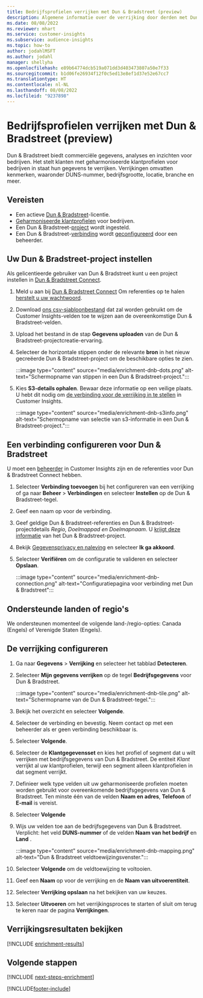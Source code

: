 ```yaml
---
title: Bedrijfsprofielen verrijken met Dun & Bradstreet (preview)
description: Algemene informatie over de verrijking door derden met Dun & Bradstreet.
ms.date: 08/08/2022
ms.reviewer: mhart
ms.service: customer-insights
ms.subservice: audience-insights
ms.topic: how-to
author: jodahlMSFT
ms.author: jodahl
manager: shellyha
ms.openlocfilehash: e89b64774dcb519a071dd3d403473807a50e7f33
ms.sourcegitcommit: b1d06fe26934f12f0c5ed13e8ef1d37e52e67cc7
ms.translationtype: HT
ms.contentlocale: nl-NL
ms.lasthandoff: 08/08/2022
ms.locfileid: "9237898"
---
```

# <a name="enrich-company-profiles-with-dun--bradstreet-preview"></a>Bedrijfsprofielen verrijken met Dun & Bradstreet (preview)

Dun & Bradstreet biedt commerciële gegevens, analyses en inzichten voor bedrijven. Het stelt klanten met geharmoniseerde klantprofielen voor bedrijven in staat hun gegevens te verrijken. Verrijkingen omvatten kenmerken, waaronder DUNS-nummer, bedrijfsgrootte, locatie, branche en meer.

## <a name="prerequisites"></a>Vereisten

- Een actieve [Dun & Bradstreet](https://www.dnb.com/marketing/media/give-your-data-a-boost.html?source=microsoft_audience_insights)-licentie.
- [Geharmoniseerde klantprofielen](customer-profiles.md) voor bedrijven.
- Een Dun & Bradstreet-[project](#set-up-your-dun--bradstreet-project) wordt ingesteld.
- Een Dun & Bradstreet-[verbinding](connections.md) wordt [geconfigureerd](#configure-a-connection-for-dun--bradstreet) door een beheerder.

## <a name="set-up-your-dun--bradstreet-project"></a>Uw Dun & Bradstreet-project instellen

Als gelicentieerde gebruiker van Dun & Bradstreet kunt u een project instellen in [Dun & Bradstreet Connect](https://connect.dnb.com?lead_source=microsoft_audienceinsights).

1. Meld u aan bij [Dun & Bradstreet Connect](https://connect.dnb.com?lead_source=microsoft_audienceinsights) Om referenties op te halen [herstelt u uw wachtwoord](https://sso.dnb.com/signin/forgot-password?lead_source=microsoft_audienceinsights).

1. Download [ons csv-sjabloonbestand](https://c360devenrichment.blob.core.windows.net/mapping/DnBCIdatamapping.csv) dat zal worden gebruikt om de Customer Insights-velden toe te wijzen aan de overeenkomstige Dun & Bradstreet-velden.

1. Upload het bestand in de stap **Gegevens uploaden** van de Dun & Bradstreet-projectcreatie-ervaring.

1. Selecteer de horizontale stippen onder de relevante **bron** in het nieuw gecreëerde Dun & Bradstreet-project om de beschikbare opties te zien.

   :::image type="content" source="media/enrichment-dnb-dots.png" alt-text="Schermopname van stippen in een Dun & Bradstreet-project.":::

1. Kies **S3-details ophalen**. Bewaar deze informatie op een veilige plaats. U hebt dit nodig om [de verbinding voor de verrijking in te stellen](#configure-a-connection-for-dun--bradstreet) in Customer Insights.

   :::image type="content" source="media/enrichment-dnb-s3info.png" alt-text="Schermopname van selectie van s3-informatie in een Dun & Bradstreet-project.":::

## <a name="configure-a-connection-for-dun--bradstreet"></a>Een verbinding configureren voor Dun & Bradstreet

U moet een [beheerder](permissions.md#admin) in Customer Insights zijn en de referenties voor Dun & Bradstreet Connect hebben.

1. Selecteer **Verbinding toevoegen** bij het configureren van een verrijking of ga naar **Beheer** > **Verbindingen** en selecteer **Instellen** op de Dun & Bradstreet-tegel.

1. Geef een naam op voor de verbinding.

1. Geef geldige Dun & Bradstreet-referenties en Dun & Bradstreet-projectdetails *Regio, Doelmappad en Doelmapnaam*. U [krijgt deze informatie](#set-up-your-dun--bradstreet-project) van het Dun & Bradstreet-project.

1. Bekijk [Gegevensprivacy en naleving](connections.md#data-privacy-and-compliance) en selecteer **Ik ga akkoord**.

1. Selecteer **Verifiëren** om de configuratie te valideren en selecteer **Opslaan**.

   :::image type="content" source="media/enrichment-dnb-connection.png" alt-text="Configuratiepagina voor verbinding met Dun & Bradstreet":::

## <a name="supported-countries-or-regions"></a>Ondersteunde landen of regio's

We ondersteunen momenteel de volgende land-/regio-opties: Canada (Engels) of Verenigde Staten (Engels).

## <a name="configure-the-enrichment"></a>De verrijking configureren

1. Ga naar **Gegevens** > **Verrijking** en selecteer het tabblad **Detecteren**.

1. Selecteer **Mijn gegevens verrijken** op de tegel **Bedrijfsgegevens** voor Dun & Bradstreet.

   :::image type="content" source="media/enrichment-dnb-tile.png" alt-text="Schermopname van de Dun & Bradstreet-tegel.":::

1. Bekijk het overzicht en selecteer **Volgende**.

1. Selecteer de verbinding en bevestig. Neem contact op met een beheerder als er geen verbinding beschikbaar is.

1. Selecteer **Volgende**.

1. Selecteer de **Klantgegevensset** en kies het profiel of segment dat u wilt verrijken met bedrijfsgegevens van Dun & Bradstreet. De entiteit *Klant* verrijkt al uw klantprofielen, terwijl een segment alleen klantprofielen in dat segment verrijkt.

1. Definieer welk type velden uit uw geharmoniseerde profielen moeten worden gebruikt voor overeenkomende bedrijfsgegevens van Dun & Bradstreet. Ten minste één van de velden **Naam en adres**, **Telefoon** of **E-mail** is vereist.

1. Selecteer **Volgende**

1. Wijs uw velden toe aan de bedrijfsgegevens van Dun & Bradstreet. Verplicht: het veld **DUNS-nummer** of de velden **Naam van het bedrijf** en **Land** .

      :::image type="content" source="media/enrichment-dnb-mapping.png" alt-text="Dun & Bradstreet veldtoewijzingsvenster.":::

1. Selecteer **Volgende** om de veldtoewijzing te voltooien.

1. Geef een **Naam** op voor de verrijking en de **Naam van uitvoerentiteit**.

1. Selecteer **Verrijking opslaan** na het bekijken van uw keuzes.

1. Selecteer **Uitvoeren** om het verrijkingsproces te starten of sluit om terug te keren naar de pagina **Verrijkingen**.

## <a name="view-enrichment-results"></a>Verrijkingsresultaten bekijken

[!INCLUDE [enrichment-results](includes/enrichment-results.md)]

## <a name="next-steps"></a>Volgende stappen

[!INCLUDE [next-steps-enrichment](includes/next-steps-enrichment.md)]

[!INCLUDE[footer-include](includes/footer-banner.md)]

